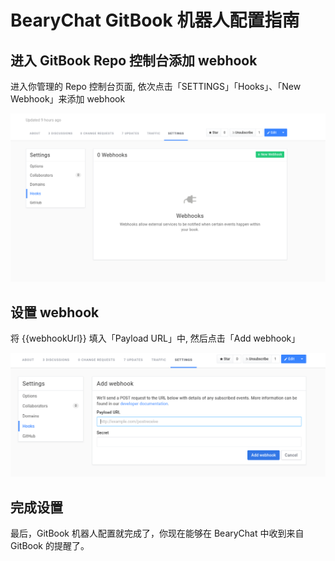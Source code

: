 # BearyChat GitBook 机器人配置指南

## 进入 GitBook Repo 控制台添加 webhook

进入你管理的 Repo 控制台页面, 依次点击「SETTINGS」「Hooks」、「New Webhook」来添加 webhook

![](/tutorials/image/gitbook_add_webhook.png)

## 设置 webhook

将 {{webhookUrl}} 填入「Payload URL」中, 然后点击「Add webhook」

![](/tutorials/image/gitbook_webhook_url.png)

## 完成设置

最后，GitBook 机器人配置就完成了，你现在能够在 BearyChat 中收到来自 GitBook 的提醒了。
